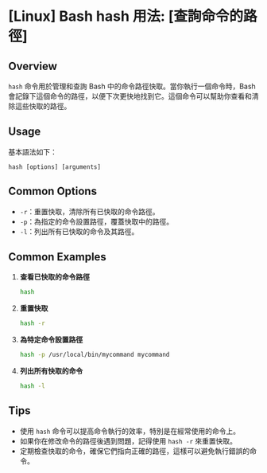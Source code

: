 # [Linux] Bash hash 用法: [查詢命令的路徑]

## Overview
`hash` 命令用於管理和查詢 Bash 中的命令路徑快取。當你執行一個命令時，Bash 會記錄下這個命令的路徑，以便下次更快地找到它。這個命令可以幫助你查看和清除這些快取的路徑。

## Usage
基本語法如下：
```
hash [options] [arguments]
```

## Common Options
- `-r`：重置快取，清除所有已快取的命令路徑。
- `-p`：為指定的命令設置路徑，覆蓋快取中的路徑。
- `-l`：列出所有已快取的命令及其路徑。

## Common Examples
1. **查看已快取的命令路徑**
   ```bash
   hash
   ```

2. **重置快取**
   ```bash
   hash -r
   ```

3. **為特定命令設置路徑**
   ```bash
   hash -p /usr/local/bin/mycommand mycommand
   ```

4. **列出所有快取的命令**
   ```bash
   hash -l
   ```

## Tips
- 使用 `hash` 命令可以提高命令執行的效率，特別是在經常使用的命令上。
- 如果你在修改命令的路徑後遇到問題，記得使用 `hash -r` 來重置快取。
- 定期檢查快取的命令，確保它們指向正確的路徑，這樣可以避免執行錯誤的命令。